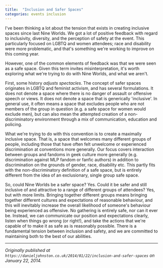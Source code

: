 ```yaml
---
title:  "Inclusion and Safer Spaces"
categories: events inclusion
---
```


I've been thinking a lot about the tension that exists in creating inclusive spaces since last Nine Worlds. We got a lot of positive feedback with regard to inclusivity, diversity, and the perception of safety at the event. This particularly focused on LGBTQ and women attendees; race and disability were more problematic, and that's something we're working to improve on this coming year.

However, one of the common elements of feedback was that we were seen as a safe space. Given this term invites misinterpretation, it's worth exploring what we're trying to do with Nine Worlds, and what we aren't.

First, some history *adjusts spectacles*. The concept of safer spaces originates in LGBTQ and feminist activism, and has several formulations. It does not denote a space where there is no danger of assault or offensive speech or views. It does not denote a space that is generically 'inclusive'. In general use, it often means a space that excludes people who are not members of the group in question (e.g. a safe space for women would exclude men), but can also mean the attempted creation of a non-discriminatory environment through a mix of communication, education and policing.

What we're trying to do with this convention is to create a maximally inclusive space. That is, a space that welcomes many different groups of people, including those that have often felt unwelcome or experienced discrimination at conventions more generally. Our focus covers interaction between groups and fandoms in geek culture more generally (e.g. discrimination against MLP fandom or fanfic authors) in addition to discrimination on the grounds of gender, race, disability etc. This partly fits with the non-discriminatory definition of a safe space, but is entirely different from the idea of an exclusionary, single group safe space.

So, could Nine Worlds be a safer space? Yes. Could it be safer and still inclusive of and attractive to a range of different groups of attendees? Yes, but with more limits. Bringing together different groups means bringing together different cultures and expectations of reasonable behaviour, and this will inevitably increase the overall likelihood of someone's behaviour being experienced as offensive. No gathering is entirely safe, nor can it ever be. Instead, we can communicate our position and expectations clearly, listen when things go wrong (or right!), and take the actions that we're capable of to make it as safe as is reasonably possible. There is a fundamental tension between inclusion and safety, and we are committed to maintaining both to the best of our abilities.

---

*Originally published at `https://danieljohnston.co.uk/2014/01/22/inclusion-and-safer-spaces` on January 22, 2014.*
